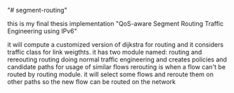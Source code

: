 "# segment-routing"

this is my final thesis implementation
"QoS-aware Segment Routing Traffic Engineering using IPv6"

it will compute a customized version of dijkstra for routing and it considers traffic class for link weigthts.
it has two module named: routing and rereouting
routing doing normal traffic engineering and creates policies and candidate paths for usage of similar flows
rerouting is when a flow can't be routed by routing module. it will select some flows and reroute them on other paths so the new flow can be routed on the network
